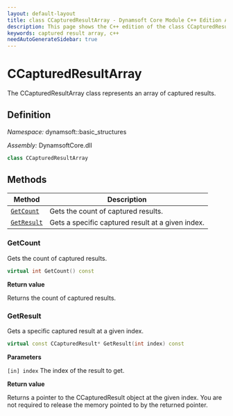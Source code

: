 ```yaml
---
layout: default-layout
title: class CCapturedResultArray - Dynamsoft Core Module C++ Edition API Reference
description: This page shows the C++ edition of the class CCapturedResultArray in Dynamsoft Core Module.
keywords: captured result array, c++
needAutoGenerateSidebar: true
---
```


# CCapturedResultArray

The CCapturedResultArray class represents an array of captured results.

## Definition

*Namespace:* dynamsoft::basic_structures

*Assembly:* DynamsoftCore.dll

```cpp
class CCapturedResultArray
```

## Methods

| Method               | Description |
|----------------------|-------------|
| [`GetCount`](#getcount) | Gets the count of captured results.|
| [`GetResult`](#getresult) | Gets a specific captured result at a given index. |

### GetCount

Gets the count of captured results.

```cpp
virtual int GetCount() const
```

**Return value**

Returns the count of captured results.

### GetResult

Gets a specific captured result at a given index.

```cpp
virtual const CCapturedResult* GetResult(int index) const
```

**Parameters**

`[in] index` The index of the result to get.

**Return value**

Returns a pointer to the CCapturedResult object at the given index. You are not required to release the memory pointed to by the returned pointer.

